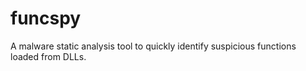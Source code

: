 # funcspy
A malware static analysis tool to quickly identify suspicious functions loaded from DLLs.
